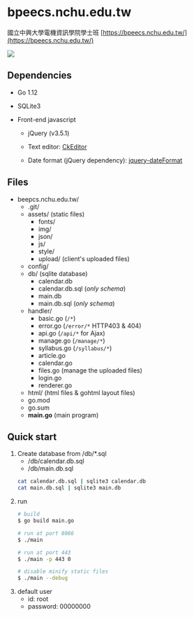 # bpeecs.nchu.edu.tw

國立中興大學電機資訊學院學士班 [https://bpeecs.nchu.edu.tw/](https://bpeecs.nchu.edu.tw/)

![](https://imgur.com/OUv4VWm.png)


## Dependencies

+ Go 1.12
+ SQLite3
+ Front-end javascript

    + jQuery (v3.5.1)

    + Text editor: [CkEditor](https://ckeditor.com/)

    + Date format (jQuery dependency): [jquery-dateFormat](https://github.com/phstc/jquery-dateFormat)

## Files
+ beepcs.nchu.edu.tw/
    + .git/
    + assets/  (static files)
        + fonts/
        + img/
        + json/
        + js/
        + style/
        + upload/ (client's uploaded files)
    + config/
    + db/ (sqlite database)
        + calendar.db
        + calendar.db.sql (*only schema*)
        + main.db
        + main.db.sql (*only schema*)
    + handler/
        + basic.go (`/*`)
        + error.go (`/error/*` HTTP403 & 404)
        + api.go (`/api/*` for Ajax)
        + manage.go (`/manage/*`)
        + syllabus.go (`/syllabus/*`)
        + article.go
        + calendar.go
        + files.go (manage the uploaded files)
        + login.go
        + renderer.go
    + html/  (html files & gohtml layout files)
    + go.mod
    + go.sum
    + __main.go__ (main program)

## Quick start

1. Create database from /db/*.sql
    + /db/calendar.db.sql
    + /db/main.db.sql
    ```sh
    cat calendar.db.sql | sqlite3 calendar.db
    cat main.db.sql | sqlite3 main.db
    ```
2. run
    ```sh
    # build
    $ go build main.go

    # run at port 8086
    $ ./main 

    # run at port 443
    $ ./main -p 443 0

    # disable minify static files
    $ ./main --debug
    ```
3. default user
    + id: root
    + password: 00000000